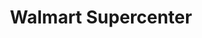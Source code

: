 ---
title: "Walmart Supercenter"
url: /oceanside/walmart-supercenter-vista-way/
shop: Supermarkt
---